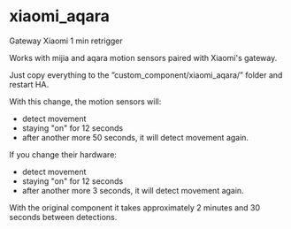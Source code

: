 # xiaomi_aqara
Gateway Xiaomi 1 min retrigger

Works with mijia and aqara motion sensors paired with Xiaomi's gateway. 

Just copy everything to the ”custom_component/xiaomi_aqara/” folder and restart HA.

With this change, the motion sensors will:
  - detect movement
  - staying "on" for 12 seconds
  - after another more 50 seconds, it will detect movement again.

If you change their hardware:
  - detect movement
  - staying "on" for 12 seconds
  - after another more 3 seconds, it will detect movement again.


With the original component it takes approximately 2 minutes and 30 seconds between detections.
